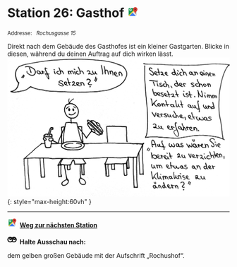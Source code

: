 # Station 26: Gasthof  <a href="https://www.google.com/maps/dir/?api=1&travelmode=walking&destination=47.7960105,13.0196311"><img src="https://github.com/kipppunkte/kipppunkte/raw/gh-pages/assets/google-maps.svg" width="24" height="24"></a>

<small>Addresse:<em style="margin-left: 10px">Rochusgasse 15</em></small>



Direkt nach dem Gebäude des Gasthofes ist ein kleiner Gastgarten. Blicke in diesen, während du deinen Auftrag  auf dich wirken lässt.
![Image title](assets/26_Spiel-Station_Gasthof.png){: style="max-height:60vh" }





____

<a href="https://www.google.com/maps/dir/?api=1&travelmode=walking&destination=47.7961837,13.0209395"><img src="https://github.com/kipppunkte/kipppunkte/raw/gh-pages/assets/google-maps.svg" style="height: 1.5em;margin-right: 0.5em"></a>**[Weg zur nächsten Station](https://www.google.com/maps/dir/?api=1&travelmode=walking&destination=47.7961837,13.0209395)**



<img src="https://github.com/kipppunkte/kipppunkte/raw/gh-pages/assets/eyes.svg" style="height: 1.5em;background: white;margin-right: 0.5em">**Halte Ausschau nach:**

dem gelben großen Gebäude mit der Aufschrift „Rochushof“.
